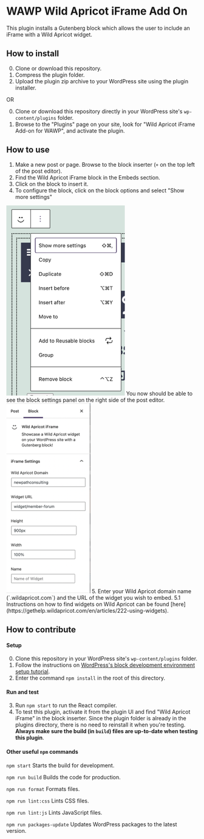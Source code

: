 # WAWP Wild Apricot iFrame Add On

This plugin installs a Gutenberg block which allows the user to include an iFrame with a Wild Apricot widget. 

## How to install
0. Clone or download this repository.
1. Compress the plugin folder.
2. Upload the plugin zip archive to your WordPress site using the plugin installer. 

OR

0. Clone or download this repository directly in your WordPress site's `wp-content/plugins` folder. 
1. Browse to the "Plugins" page on your site, look for "Wild Apricot iFrame Add-on for WAWP", and activate the plugin.

## How to use
1. Make a new post or page. Browse to the block inserter (`+` on the top left of the post editor).
2. Find the Wild Apricot iFrame block in the Embeds section.
3. Click on the block to insert it.
4. To configure the block, click on the block options and select "Show more settings"
<img src="assets/images/settings.png" height="500px">
You now should be able to see the block settings panel on the right side of the post editor.
<img src="assets/images/panel.png" height="500px">
5. Enter your Wild Apricot domain name (`<your domain name>.wildapricot.com`) and the URL of the widget you wish to embed. 
    5.1 Instructions on how to find widgets on Wild Apricot can be found [here](https://gethelp.wildapricot.com/en/articles/222-using-widgets).


## How to contribute

#### Setup
0. Clone this repository in your WordPress site's `wp-content/plugins` folder. 
1. Follow the instructions on [WordPress's block development environment setup tutorial](https://developer.wordpress.org/block-editor/handbook/tutorials/devenv/).
2. Enter the command `npm install` in the root of this directory. 

#### Run and test
3. Run `npm start` to run the React compiler. 
4. To test this plugin, activate it from the plugin UI and find "Wild Apricot iFrame" in the block inserter. Since the plugin folder is already in the plugins directory, there is no need to reinstall it when you're testing. **Always make sure the build (in `build`) files are up-to-date when testing this plugin**.

#### Other useful `npm` commands
`npm start`
Starts the build for development.

`npm run build`
Builds the code for production.

`npm run format`
Formats files.

`npm run lint:css`
Lints CSS files.

`npm run lint:js`
Lints JavaScript files.

`npm run packages-update`
Updates WordPress packages to the latest version.
